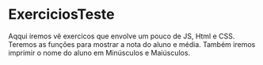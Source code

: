 # ExerciciosTeste
Aqqui iremos vê exercicos que envolve um pouco de JS, Html e CSS. Teremos as funções para mostrar a nota do aluno e média. Também iremos imprimir o nome do aluno em Minúsculos e Maiúsculos.
